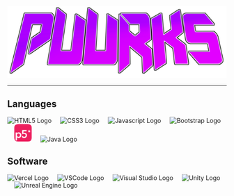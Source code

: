 <!DOCTYPE html>
<html>
  <body>
    <div align="center">
      <img src="/media/oldLogo.png" alt="Puurks Logo"/>
      <hr>
    </div>
    <h2 align="left">Languages</h2>
    <div align="left">
      <img src="https://skillicons.dev/icons?i=html" height="40" alt="HTML5 Logo"  title="HTML5" />
      <img width="12" />
      <img src="https://skillicons.dev/icons?i=css" height="40" alt="CSS3 Logo"  title="CSS3" />
      <img width="12" />
      <img src="https://skillicons.dev/icons?i=js" height="40" alt="Javascript Logo" title="Javascript" />
      <img width="12" />
      <img src="https://skillicons.dev/icons?i=bootstrap" height="40" alt="Bootstrap Logo" title="Bootstrap" />
      <img width="12" />
      <img src="media/p5Logo.png" height="40" alt="p5.js Logo" title="p5.js" />
      <img width="12" />
      <img src="https://skillicons.dev/icons?i=java" height="40" alt="Java Logo"  title="Java"/>
    </div>
    <h2 align="left">Software</h2>
    <div align="left">
      <img src="https://skillicons.dev/icons?i=vercel" height="40" alt="Vercel Logo"  title="Vercel"/>
      <img width="12" />
      <img src="https://skillicons.dev/icons?i=vscode" height="40" alt="VSCode Logo"  title="VSCode"/>
      <img width="12" />
      <img src="https://skillicons.dev/icons?i=visualstudio" height="40" alt="Visual Studio Logo"  title="Visual Studio"/>
      <img width="12" />
      <img src="https://skillicons.dev/icons?i=unity" height="40" alt="Unity Logo" title="Unity" />
      <img width="12" />
      <img src="https://skillicons.dev/icons?i=unreal" height="40" alt="Unreal Engine Logo" title="Unreal Engine" />
    </div>
    <!--
    <br>
    <div align="center">
      <img src="https://github-readme-stats.vercel.app/api?username=Puurks&hide_title=false&hide_rank=true&show_icons=true&include_all_commits=true&count_private=true&disable_animations=false&theme=dracula&locale=en&hide_border=false&order=1" height="150" alt="stats graph"  />
      <img src="https://github-readme-stats.vercel.app/api/top-langs?username=Puurks&locale=en&hide_title=false&layout=compact&card_width=320&langs_count=5&theme=dracula&hide_border=false&order=2" height="150" alt="languages graph"  />
    </div>
    <br>
    <div align="center">
      <img src="https://profile-counter.glitch.me/Puurks/count.svg?"  />
    </div>
    -->
  </body>
</html>
<!--
**Puurks/Puurks** is a ✨ _special_ ✨ repository because its `README.md` (this file) appears on your GitHub profile.

Here are some ideas to get you started:

- 🔭 I’m currently working on ...
- 🌱 I’m currently learning ...
- 👯 I’m looking to collaborate on ...
- 🤔 I’m looking for help with ...
- 💬 Ask me about ...
- 📫 How to reach me: ...
- 😄 Pronouns: ...
- ⚡ Fun fact: ...
-->
